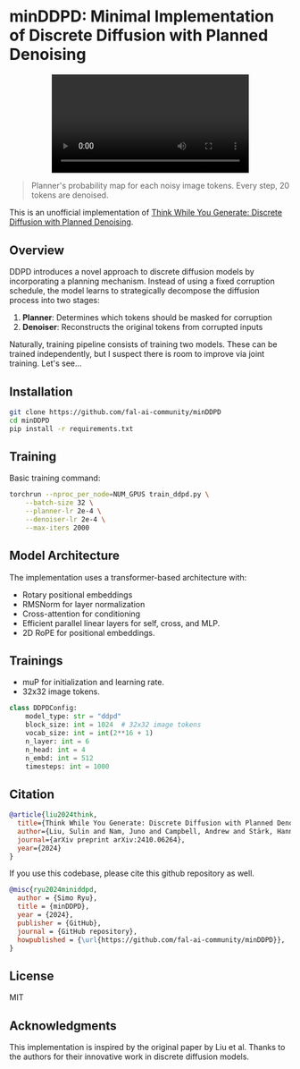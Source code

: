 
# minDDPD: Minimal Implementation of Discrete Diffusion with Planned Denoising

<div align="center">
  <video src="https://github.com/user-attachments/assets/e17bd9c1-19c8-4e58-a92e-96b2141a3dd0" width="70%"> </video>
</div>

> Planner's probability map for each noisy image tokens. Every step, 20 tokens are denoised. 



This is an unofficial implementation of [Think While You Generate: Discrete Diffusion with Planned Denoising](https://arxiv.org/abs/2410.06264).

## Overview

DDPD introduces a novel approach to discrete diffusion models by incorporating a planning mechanism. Instead of using a fixed corruption schedule, the model learns to strategically decompose the diffusion process into two stages:

1. **Planner**: Determines which tokens should be masked for corruption
2. **Denoiser**: Reconstructs the original tokens from corrupted inputs

Naturally, training pipeline consists of training two models. These can be trained independently, but I suspect there is room to improve via joint training. Let's see...

## Installation

```bash
git clone https://github.com/fal-ai-community/minDDPD
cd minDDPD
pip install -r requirements.txt
```

## Training

Basic training command:
```bash
torchrun --nproc_per_node=NUM_GPUS train_ddpd.py \
    --batch-size 32 \
    --planner-lr 2e-4 \
    --denoiser-lr 2e-4 \
    --max-iters 2000
```

## Model Architecture

The implementation uses a transformer-based architecture with:
- Rotary positional embeddings
- RMSNorm for layer normalization
- Cross-attention for conditioning
- Efficient parallel linear layers for self, cross, and MLP.
- 2D RoPE for positional embeddings.

## Trainings

- muP for initialization and learning rate.
- 32x32 image tokens.


```python
class DDPDConfig:
    model_type: str = "ddpd"
    block_size: int = 1024  # 32x32 image tokens
    vocab_size: int = int(2**16 + 1)
    n_layer: int = 6
    n_head: int = 4
    n_embd: int = 512
    timesteps: int = 1000
```

## Citation

```bibtex
@article{liu2024think,
  title={Think While You Generate: Discrete Diffusion with Planned Denoising},
  author={Liu, Sulin and Nam, Juno and Campbell, Andrew and Stärk, Hannes and Xu, Yilun and Jaakkola, Tommi and Gómez-Bombarelli, Rafael},
  journal={arXiv preprint arXiv:2410.06264},
  year={2024}
}
```

If you use this codebase, please cite this github repository as well.

```bibtex
@misc{ryu2024miniddpd,
  author = {Simo Ryu},
  title = {minDDPD},
  year = {2024},
  publisher = {GitHub},
  journal = {GitHub repository},
  howpublished = {\url{https://github.com/fal-ai-community/minDDPD}},
}
```

## License

MIT

## Acknowledgments

This implementation is inspired by the original paper by Liu et al. Thanks to the authors for their innovative work in discrete diffusion models.
